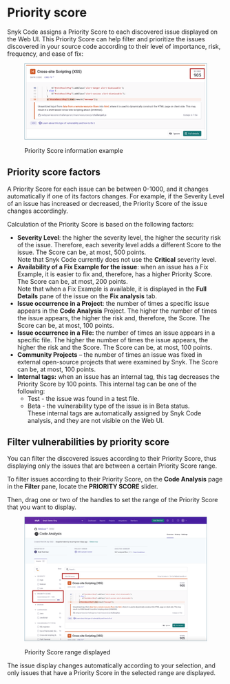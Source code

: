 # Priority score

Snyk Code assigns a Priority Score to each discovered issue displayed on the Web UI. This Priority Score can help filter and prioritize the issues discovered in your source code according to their level of importance, risk, frequency, and ease of fix:

<figure><img src="../../../../.gitbook/assets/Snyk Code - Results - Priority Score.png" alt="Priority Score information example"><figcaption><p>Priority Score information example</p></figcaption></figure>

## **Priority score factors**

A Priority Score for each issue can be between 0-1000, and it changes automatically if one of its factors changes. For example, if the Severity Level of an issue has increased or decreased, the Priority Score of the issue changes accordingly.

Calculation of the Priority Score is based on the following factors:

* **Severity Level**: the higher the severity level, the higher the security risk of the issue. Therefore, each severity level adds a different Score to the issue. The Score can be, at most, 500 points.\
  Note that Snyk Code currently does not use the **Critical** severity level.
* **Availability of a Fix Example for the issue**: when an issue has a Fix Example, it is easier to fix and, therefore, has a higher Priority Score. The Score can be, at most, 200 points.\
  Note that when a Fix Example is available, it is displayed in the **Full Details** pane of the issue on the **Fix analysis** tab.
* **Issue occurrence in a Project**: the number of times a specific issue appears in the **Code Analysis** Project. The higher the number of times the issue appears, the higher the risk and, therefore, the Score. The Score can be, at most, 100 points.
* **Issue occurrence in a File:** the number of times an issue appears in a specific file. The higher the number of times the issue appears, the higher the risk and the Score. The Score can be, at most, 100 points.
* **Community Projects** – the number of times an issue was fixed in external open-source projects that were examined by Snyk. The Score can be, at most, 100 points.
* **Internal tags:** when an issue has an internal tag, this tag decreases the Priority Score by 100 points. This internal tag can be one of the following:
  * Test - the issue was found in a test file.
  * Beta - the vulnerability type of the issue is in Beta status.\
    These internal tags are automatically assigned by Snyk Code analysis, and they are not visible on the Web UI.

## Filter vulnerabilities by priority score

You can filter the discovered issues according to their Priority Score, thus displaying only the issues that are between a certain Priority Score range.

To filter issues according to their Priority Score, on the **Code Analysis** page in the **Filter** pane, locate the **PRIORITY SCORE** slider.

Then, drag one or two of the handles to set the range of the Priority Score that you want to display.

<figure><img src="../../../../.gitbook/assets/Snyk Code - Results - Priority Score - Filtering.png" alt="Priority Score range displayed"><figcaption><p>Priority Score range displayed</p></figcaption></figure>

The issue display changes automatically according to your selection, and only issues that have a Priority Score in the selected range are displayed.
